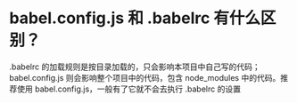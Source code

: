 # babel.config.js 和 .babelrc 有什么区别？

.babelrc 的加载规则是按目录加载的，只会影响本项目中自己写的代码；babel.config.js 则会影响整个项目中的代码，包含 node_modules 中的代码。推荐使用 babel.config.js，一般有了它就不会去执行 .babelrc 的设置
